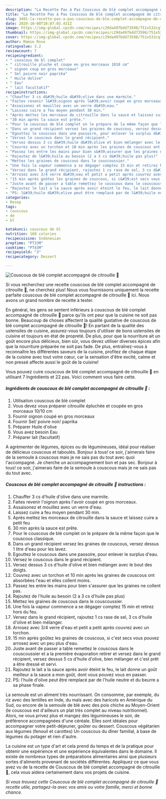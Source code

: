```yaml
---
description: "La Recette Pas à Pas Couscous de blé complet accompagné de citrouille 🍁"
title: "La Recette Pas à Pas Couscous de blé complet accompagné de citrouille 🍁"
slug: 3491-la-recette-pas-a-pas-couscous-de-ble-complet-accompagne-de-citrouille
date: 2020-10-08T10:07:03.431Z
image: https://img-global.cpcdn.com/recipes/c29da497bdd73598/751x532cq70/couscous-de-ble-complet-accompagne-de-citrouille-🍁-photo-principale-de-la-recette.jpg
thumbnail: https://img-global.cpcdn.com/recipes/c29da497bdd73598/751x532cq70/couscous-de-ble-complet-accompagne-de-citrouille-🍁-photo-principale-de-la-recette.jpg
cover: https://img-global.cpcdn.com/recipes/c29da497bdd73598/751x532cq70/couscous-de-ble-complet-accompagne-de-citrouille-🍁-photo-principale-de-la-recette.jpg
author: Mamie Rose
ratingvalue: 3.2
reviewcount: 7
recipeingredient:
- " couscous de bl complet"
- " citrouille pluche et coupe en gros morceaux 1010 cm"
- " oignon coup en gros morceaux"
- " Sel poivre noir paprika"
- " Huile dolive"
- " Eau"
- " lait facultatif"
recipeinstructions:
- "Chauffer 3 cs d&#39;huile d&#39;olive dans une marmite."
- "Faites revenir l&#39;oignon après l&#39;avoir coupé en gros morceaux."
- "Assaisonez et mouillez avec un verre d&#39;eau."
- "Laissez cuire a feu moyen pendant 30 min."
- "Après mettez les morceaux de citrouille dans la sauce et laissez cuire a petit feu"
- "30 min après la sauce est prête."
- "Pour le couscous de blé complet on le prépare de la même façon que le couscous classique."
- "Dans un grand récipient versez les graines de couscous, versez dessus 1 litre d&#39;eau pour les lavez."
- "Egouttez le couscous dans une passoire, pour enlever le surplus d&#39;eau."
- "Versez le couscous dans le grand récipient."
- "Versez dessus 3 cs d&#39;huile d&#39;olive et bien mélanger avec le bout des doigts."
- "Couvrez avec un torchon et 10 min après les graines de couscous ont absorbées l&#39;eau et elles collent moins."
- "Passez les entre les mains pour bien s&#39;assurer que les graines ne collent pas."
- "Rajoutez de l&#39;huile au besoin (2 a 3 cs d&#39;huile pas plus)"
- "Mettez les graines de couscous dans le couscoussier."
- "Une fois la vapeur commence a se dégager comptez 15 min et retirez hors du feu."
- "Versez dans le grand récipient, rajoutez 1 cs rase de sel, 3 cs d&#39;huile d&#39;olive et bien mélanger."
- "Arrosez avec 3/4 verre d&#39;eau et petit a petit après couvrez avec un torchon."
- "15 min après goûtez les graines de couscous, si c&#39;est secs vous pouvez arrosez avec un peu plus d&#39;eau."
- "Juste avant de passer a table remettez le couscous dans le couscoussier et a la première évaporation retirer et versez dans le grand récipient, versez dessus 5 cs d&#39;huile d&#39;olive, bien mélanger et c&#39;est prêt a être dressé et servi."
- "Rajoutez le lait a la sauce après avoir éteint le feu, le lait donne un goût meilleur a la sauce a mon goût, dont vous pouvez vous en passer."
- "PS: l&#39;huile d&#39;olive peut être remplacé par de l&#39;huile neutre et du beurre a sa phase finale."
categories:
- Resep
tags:
- couscous
- de
- bl

katakunci: couscous de bl 
nutrition: 169 calories
recipecuisine: Indonesian
preptime: "PT33M"
cooktime: "PT43M"
recipeyield: "3"
recipecategory: Dessert

---
```



![Couscous de blé complet accompagné de citrouille 🍁](https://img-global.cpcdn.com/recipes/c29da497bdd73598/751x532cq70/couscous-de-ble-complet-accompagne-de-citrouille-🍁-photo-principale-de-la-recette.jpg)

Si vous recherchez une recette couscous de blé complet accompagné de citrouille 🍁, ne cherchez plus! Nous vous fournissons uniquement la recette parfaite couscous de blé complet accompagné de citrouille 🍁 ici. Nous avons un grand nombre de recette à tester.

En général, les gens se sentent inférieurs à couscous de blé complet accompagné de citrouille 🍁 parce qu'ils ont peur que la cuisine ne soit pas bonne. Beaucoup de choses affectent la qualité gustative de couscous de blé complet accompagné de citrouille 🍁! En partant de la qualité des ustensiles de cuisine, assurez-vous toujours d'utiliser de bons ustensiles de cuisine et toujours en état de propreté. De plus, pour que la nourriture ait un goût encore plus délicieux, bien sûr, vous devez utiliser diverses épices afin que la nourriture préparée ne soit pas fade. De plus, entraînez-vous à reconnaître les différentes saveurs de la cuisine, profitez de chaque étape de la cuisine avec tout votre cœur, car la sensation d'être excité, calme et non pressé affecte aussi le goût de la cuisine!

<!--inarticleads1-->

Vous pouvez cuire couscous de blé complet accompagné de citrouille 🍁 en utilisant 7 Ingrédients et 22 pas. Voici comment vous faire cette.

##### Ingrédients de couscous de blé complet accompagné de citrouille 🍁 :

1. Utilisation  couscous de blé complet
1. Vous devez vous préparer  citrouille épluchée et coupée en gros morceaux 10/10 cm
1. Fournir  oignon coupé en gros morceaux
1. Fournir  Sel/ poivre noir/ paprika
1. Préparer  Huile d&#39;olive
1. Vous avez besoin  Eau
1. Préparer  lait (facultatif)


A agrémenter de légumes, épices ou de légumineuses, idéal pour réaliser de délicieux couscous et taboulés. Bonjour à tous! ce soir, j&#39;aimerais faire de la semoule à couscous mais je ne sais pas du tout avec quoi l&#39;accompagné. Je cherche un accompagnement bon et pas sec. Bonjour à tous! ce soir, j&#39;aimerais faire de la semoule à couscous mais je ne sais pas du tout avec. 

<!--inarticleads2-->

##### Couscous de blé complet accompagné de citrouille 🍁 instructions :

1. Chauffer 3 cs d&#39;huile d&#39;olive dans une marmite.
1. Faites revenir l&#39;oignon après l&#39;avoir coupé en gros morceaux.
1. Assaisonez et mouillez avec un verre d&#39;eau.
1. Laissez cuire a feu moyen pendant 30 min.
1. Après mettez les morceaux de citrouille dans la sauce et laissez cuire a petit feu
1. 30 min après la sauce est prête.
1. Pour le couscous de blé complet on le prépare de la même façon que le couscous classique.
1. Dans un grand récipient versez les graines de couscous, versez dessus 1 litre d&#39;eau pour les lavez.
1. Egouttez le couscous dans une passoire, pour enlever le surplus d&#39;eau.
1. Versez le couscous dans le grand récipient.
1. Versez dessus 3 cs d&#39;huile d&#39;olive et bien mélanger avec le bout des doigts.
1. Couvrez avec un torchon et 10 min après les graines de couscous ont absorbées l&#39;eau et elles collent moins.
1. Passez les entre les mains pour bien s&#39;assurer que les graines ne collent pas.
1. Rajoutez de l&#39;huile au besoin (2 a 3 cs d&#39;huile pas plus)
1. Mettez les graines de couscous dans le couscoussier.
1. Une fois la vapeur commence a se dégager comptez 15 min et retirez hors du feu.
1. Versez dans le grand récipient, rajoutez 1 cs rase de sel, 3 cs d&#39;huile d&#39;olive et bien mélanger.
1. Arrosez avec 3/4 verre d&#39;eau et petit a petit après couvrez avec un torchon.
1. 15 min après goûtez les graines de couscous, si c&#39;est secs vous pouvez arrosez avec un peu plus d&#39;eau.
1. Juste avant de passer a table remettez le couscous dans le couscoussier et a la première évaporation retirer et versez dans le grand récipient, versez dessus 5 cs d&#39;huile d&#39;olive, bien mélanger et c&#39;est prêt a être dressé et servi.
1. Rajoutez le lait a la sauce après avoir éteint le feu, le lait donne un goût meilleur a la sauce a mon goût, dont vous pouvez vous en passer.
1. PS: l&#39;huile d&#39;olive peut être remplacé par de l&#39;huile neutre et du beurre a sa phase finale.


La semoule est un aliment très nourrissant. On consomme, par exemple, du riz avec des lentilles en Inde, du maïs avec des haricots en Amérique du Sud, ou encore de la semoule de blé avec des pois chiche au Moyen-Orient (le couscous est d&#39;ailleurs un plat très complet au niveau nutritionnel). Alors, ne vous privez plus et mangez des légumineuses le soir, de préférence accompagnées d&#39;une céréale. Elles sont idéales pour accompagner votre petit-déjeuner, goûter ou dessert. Couscous végétarien aux légumes (fenouil et carottes) Un couscous du dîner familial, à base de légumes du potager et rien d&#39;autre. 

<!--inarticleads1-->

<p>
La cuisine est un type d'art et cela prend du temps et de la pratique pour obtenir une expérience et une expérience équivalentes dans le domaine. Il existe de nombreux types de préparations alimentaires ainsi que plusieurs sortes d'aliments provenant de sociétés différentes. Appliquez ce que vous avez vu de la recette de Couscous de blé complet accompagné de citrouille 🍁, cela vous aidera certainement dans vos projets de cuisine.
</p>

<p>
<i>Si vous trouvez cette Couscous de blé complet accompagné de citrouille 🍁 recette utile, partagez-la avec vos amis ou votre famille, merci et bonne chance.</i>
</p>
